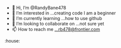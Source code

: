 - 👋 Hi, I’m @RandyBane478
- 👀 I’m interested in ...creating code I am a beginner
- 🌱 I’m currently learning ...how to use github
- 💞️ I’m looking to collaborate on ...not sure yet
- 📫 How to reach me ...rb478@frontier.com

<!---
RandyBane478/RandyBane478 is a ✨ special ✨ repository because its `README.md` (this file) appears on your GitHub profile.
You can click the Preview link to take a look at your changes.
--->:house:
